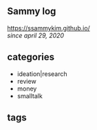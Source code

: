 ## <b>Sammy log</b>
<https://ssammykim.github.io/>
<br><i>since april 29, 2020</i>
<br>
## categories
- ideation|research
- review
- money
- smalltalk

## tags
